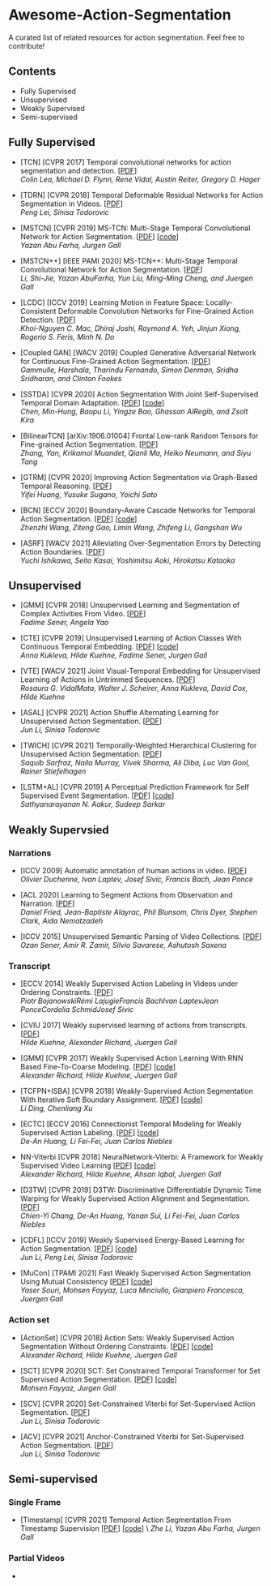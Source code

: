 # Awesome-Action-Segmentation

A curated list of related resources for action segmentation. Feel free to contribute!

## Contents
- Fully Supervised
- Unsupervised
- Weakly Supervised
- Semi-supervised

## Fully Supervised
- [TCN] [CVPR 2017] Temporal convolutional networks for action segmentation and detection. 
[[PDF](https://openaccess.thecvf.com/content_cvpr_2017/papers/Lea_Temporal_Convolutional_Networks_CVPR_2017_paper.pdf)] \
*Colin Lea, Michael D. Flynn, Rene Vidal, Austin Reiter, Gregory D. Hager*

- [TDRN] [CVPR 2018] Temporal Deformable Residual Networks for Action Segmentation in Videos. 
[[PDF](https://openaccess.thecvf.com/content_cvpr_2018/papers/Lei_Temporal_Deformable_Residual_CVPR_2018_paper.pdf)] \
*Peng Lei, Sinisa Todorovic*
  
- [MSTCN] [CVPR 2019] MS-TCN: Multi-Stage Temporal Convolutional Network for Action Segmentation. 
[[PDF](https://openaccess.thecvf.com/content_CVPR_2019/papers/Abu_Farha_MS-TCN_Multi-Stage_Temporal_Convolutional_Network_for_Action_Segmentation_CVPR_2019_paper.pdf)]
[[code](https://github.com/yabufarha/ms-tcn)] \
*Yazan Abu Farha, Jurgen Gall*
  
- [MSTCN++] [IEEE PAMI 2020] MS-TCN++: Multi-Stage Temporal Convolutional Network for Action Segmentation. 
[[PDF](https://ieeexplore-ieee-org.libproxy1.nus.edu.sg/stamp/stamp.jsp?tp=&arnumber=9186840)] \
*Li, Shi-Jie, Yazan AbuFarha, Yun Liu, Ming-Ming Cheng, and Juergen Gall*
  
- [LCDC] [ICCV 2019] Learning Motion in Feature Space: Locally-Consistent Deformable Convolution Networks for Fine-Grained Action Detection. 
[[PDF](https://openaccess.thecvf.com/content_ICCV_2019/papers/Mac_Learning_Motion_in_Feature_Space_Locally-Consistent_Deformable_Convolution_Networks_for_ICCV_2019_paper.pdf)] \
*Khoi-Nguyen C. Mac, Dhiraj Joshi, Raymond A. Yeh, Jinjun Xiong, Rogerio S. Feris, Minh N. Do*
  
- [Coupled GAN] [WACV 2019] Coupled Generative Adversarial Network for Continuous Fine-Grained Action Segmentation. 
[[PDF](https://ieeexplore-ieee-org.libproxy1.nus.edu.sg/stamp/stamp.jsp?tp=&arnumber=8658621)] \
*Gammulle, Harshala, Tharindu Fernando, Simon Denman, Sridha Sridharan, and Clinton Fookes*
   
- [SSTDA] [CVPR 2020] Action Segmentation With Joint Self-Supervised Temporal Domain Adaptation. 
[[PDF](https://openaccess.thecvf.com/content_CVPR_2020/papers/Chen_Action_Segmentation_With_Joint_Self-Supervised_Temporal_Domain_Adaptation_CVPR_2020_paper.pdf)]
[[code](https://github.com/cmhungsteve/SSTDA)] \
*Chen, Min-Hung, Baopu Li, Yingze Bao, Ghassan AlRegib, and Zsolt Kira*

- [BilinearTCN] [arXiv:1906.01004] Frontal Low-rank Random Tensors for Fine-grained Action Segmentation. 
[[PDF](https://arxiv.org/pdf/1906.01004.pdf)] \
*Zhang, Yan, Krikamol Muandet, Qianli Ma, Heiko Neumann, and Siyu Tang*

- [GTRM] [CVPR 2020] Improving Action Segmentation via Graph-Based Temporal Reasoning. 
[[PDF](https://openaccess.thecvf.com/content_CVPR_2020/papers/Huang_Improving_Action_Segmentation_via_Graph-Based_Temporal_Reasoning_CVPR_2020_paper.pdf)]\
*Yifei Huang, Yusuke Sugano, Yoichi Sato*
  
- [BCN] [ECCV 2020] Boundary-Aware Cascade Networks for Temporal Action Segmentation. 
[[PDF](http://www.ecva.net/papers/eccv_2020/papers_ECCV/papers/123700035.pdf)]
[[code](https://github.com/MCG-NJU/BCN)] \
*Zhenzhi Wang, Ziteng Gao, Limin Wang, Zhifeng Li, Gangshan Wu*
  
- [ASRF] [WACV 2021] Alleviating Over-Segmentation Errors by Detecting Action Boundaries. 
[[PDF](https://openaccess.thecvf.com/content/WACV2021/papers/Ishikawa_Alleviating_Over-Segmentation_Errors_by_Detecting_Action_Boundaries_WACV_2021_paper.pdf)] \
*Yuchi Ishikawa, Seito Kasai, Yoshimitsu Aoki, Hirokatsu Kataoka*

## Unsupervised
- [GMM] [CVPR 2018] Unsupervised Learning and Segmentation of Complex Activities From Video.
[[PDF](https://openaccess.thecvf.com/content_cvpr_2018/papers/Sener_Unsupervised_Learning_and_CVPR_2018_paper.pdf)] \
*Fadime Sener, Angela Yao*

- [CTE] [CVPR 2019] Unsupervised Learning of Action Classes With Continuous Temporal Embedding. 
[[PDF](https://openaccess.thecvf.com/content_CVPR_2019/papers/Kukleva_Unsupervised_Learning_of_Action_Classes_With_Continuous_Temporal_Embedding_CVPR_2019_paper.pdf)]
[[code](https://github.com/Annusha/unsup_temp_embed)] \
*Anna Kukleva, Hilde Kuehne, Fadime Sener, Jurgen Gall*

- [VTE] [WACV 2021] Joint Visual-Temporal Embedding for Unsupervised Learning of Actions in Untrimmed Sequences.
[[PDF](https://openaccess.thecvf.com/content/WACV2021/papers/VidalMata_Joint_Visual-Temporal_Embedding_for_Unsupervised_Learning_of_Actions_in_Untrimmed_WACV_2021_paper.pdf)] \
*Rosaura G. VidalMata, Walter J. Scheirer, Anna Kukleva, David Cox, Hilde Kuehne*

- [ASAL] [CVPR 2021] Action Shuffle Alternating Learning for Unsupervised Action Segmentation.
[[PDF](https://openaccess.thecvf.com/content/CVPR2021/papers/Li_Action_Shuffle_Alternating_Learning_for_Unsupervised_Action_Segmentation_CVPR_2021_paper.pdf)] \
*Jun Li, Sinisa Todorovic*

- [TWICH] [CVPR 2021] Temporally-Weighted Hierarchical Clustering for Unsupervised Action Segmentation.
[[PDF](https://openaccess.thecvf.com/content/CVPR2021/papers/Sarfraz_Temporally-Weighted_Hierarchical_Clustering_for_Unsupervised_Action_Segmentation_CVPR_2021_paper.pdf)] \
*Saquib Sarfraz, Naila Murray, Vivek Sharma, Ali Diba, Luc Van Gool, Rainer Stiefelhagen*

- [LSTM+AL] [CVPR 2019] A Perceptual Prediction Framework for Self Supervised Event Segmentation.
[[PDF](https://openaccess.thecvf.com/content_CVPR_2019/papers/Aakur_A_Perceptual_Prediction_Framework_for_Self_Supervised_Event_Segmentation_CVPR_2019_paper.pdf)]
[[code](https://github.com/saakur/EventSegmentation)] \
*Sathyanarayanan N. Aakur, Sudeep Sarkar*

## Weakly Supervsied
### Narrations
- [ICCV 2009] Automatic annotation of human actions in video.
[[PDF](https://ieeexplore-ieee-org.libproxy1.nus.edu.sg/stamp/stamp.jsp?tp=&arnumber=5459279)] \
*Olivier Duchenne, Ivan Laptev, Josef Sivic, Francis Bach, Jean Ponce*

- [ACL 2020] Learning to Segment Actions from Observation and Narration.
[[PDF](https://aclanthology.org/2020.acl-main.231.pdf)] \
*Daniel Fried, Jean-Baptiste Alayrac, Phil Blunsom, Chris Dyer, Stephen Clark, Aida Nematzadeh*

- [ICCV 2015] Unsupervised Semantic Parsing of Video Collections.
[[PDF](https://openaccess.thecvf.com/content_iccv_2015/papers/Sener_Unsupervised_Semantic_Parsing_ICCV_2015_paper.pdf)] \
*Ozan Sener, Amir R. Zamir, Silvio Savarese, Ashutosh Saxena*

### Transcript
- [ECCV 2014] Weakly Supervised Action Labeling in Videos under Ordering Constraints.
[[PDF](https://link.springer.com/content/pdf/10.1007%2F978-3-319-10602-1_41.pdf)] \
*Piotr BojanowskiRémi LajugieFrancis BachIvan LaptevJean PonceCordelia SchmidJosef Sivic*

- [CVIU 2017] Weakly supervised learning of actions from transcripts.
[[PDF](https://arxiv.org/pdf/1610.02237.pdf)] \
*Hilde Kuehne, Alexander Richard, Juergen Gall*

- [GMM] [CVPR 2017] Weakly Supervised Action Learning With RNN Based Fine-To-Coarse Modeling.
[[PDF](https://openaccess.thecvf.com/content_cvpr_2017/papers/Richard_Weakly_Supervised_Action_CVPR_2017_paper.pdf)]
[[code](https://github.com/alexanderrichard/squirrel)] \
*Alexander Richard, Hilde Kuehne, Juergen Gall*

- [TCFPN+ISBA] [CVPR 2018] Weakly-Supervised Action Segmentation With Iterative Soft Boundary Assignment.
[[PDF](http://openaccess.thecvf.com/content_cvpr_2018/papers/Ding_Weakly-Supervised_Action_Segmentation_CVPR_2018_paper.pdf)]
[[code](https://github.com/ld-ing/TCFPN-ISBA)] \
*Li Ding, Chenliang Xu*

- [ECTC] [ECCV 2016] Connectionist Temporal Modeling for Weakly Supervised Action Labeling.
[[PDF](https://link.springer.com/chapter/10.1007/978-3-319-46493-0_9)]
[[code](https://github.com/daahuang/lasagne-ectc)] \
*De-An Huang, Li Fei-Fei, Juan Carlos Niebles*

- NN-Viterbi [CVPR 2018] NeuralNetwork-Viterbi: A Framework for Weakly Supervised Video Learning
[[PDF](https://openaccess.thecvf.com/content_cvpr_2018/papers/Richard_NeuralNetwork-Viterbi_A_Framework_CVPR_2018_paper.pdf)]
[[code](https://github.com/alexanderrichard/NeuralNetwork-Viterbi)] \
*Alexander Richard, Hilde Kuehne, Ahsan Iqbal, Juergen Gall*

- [D3TW] [CVPR 2019] D3TW: Discriminative Differentiable Dynamic Time Warping for Weakly Supervised Action Alignment and Segmentation.
[[PDF](https://openaccess.thecvf.com/content_CVPR_2019/papers/Chang_D3TW_Discriminative_Differentiable_Dynamic_Time_Warping_for_Weakly_Supervised_Action_CVPR_2019_paper.pdf)] \
*Chien-Yi Chang, De-An Huang, Yanan Sui, Li Fei-Fei, Juan Carlos Niebles*

- [CDFL] [ICCV 2019] Weakly Supervised Energy-Based Learning for Action Segmentation.
[[PDF](https://openaccess.thecvf.com/content_ICCV_2019/papers/Li_Weakly_Supervised_Energy-Based_Learning_for_Action_Segmentation_ICCV_2019_paper.pdf)]
[[code](https://github.com/JunLi-Galios/CDFL)] \
*Jun Li, Peng Lei, Sinisa Todorovic*

- [MuCon] [TPAMI 2021] Fast Weakly Supervised Action Segmentation Using Mutual Consistency
[[PDF](https://ieeexplore-ieee-org.libproxy1.nus.edu.sg/stamp/stamp.jsp?tp=&arnumber=9454332)] 
[[code](https://github.com/yassersouri/MuCon)]\
*Yaser Souri, Mohsen Fayyaz, Luca Minciullo, Gianpiero Francesca, Juergen Gall*

### Action set
- [ActionSet] [CVPR 2018] Action Sets: Weakly Supervised Action Segmentation Without Ordering Constraints.
[[PDF](https://openaccess.thecvf.com/content_cvpr_2018/papers/Richard_Action_Sets_Weakly_CVPR_2018_paper.pdf)] 
[[code](https://github.com/alexanderrichard/action-sets)]\
*Alexander Richard, Hilde Kuehne, Juergen Gall*

- [SCT] [CVPR 2020] SCT: Set Constrained Temporal Transformer for Set Supervised Action Segmentation.
[[PDF](https://openaccess.thecvf.com/content_CVPR_2020/papers/Fayyaz_SCT_Set_Constrained_Temporal_Transformer_for_Set_Supervised_Action_Segmentation_CVPR_2020_paper.pdf)] 
[[code](https://github.com/MohsenFayyaz89/SCT)]\
*Mohsen Fayyaz, Jurgen Gall*

- [SCV] [CVPR 2020] Set-Constrained Viterbi for Set-Supervised Action Segmentation.
[[PDF](https://openaccess.thecvf.com/content_CVPR_2020/papers/Li_Set-Constrained_Viterbi_for_Set-Supervised_Action_Segmentation_CVPR_2020_paper.pdf)] \
*Jun Li, Sinisa Todorovic*

- [ACV] [CVPR 2021] Anchor-Constrained Viterbi for Set-Supervised Action Segmentation.
[[PDF](https://openaccess.thecvf.com/content/CVPR2021/papers/Li_Anchor-Constrained_Viterbi_for_Set-Supervised_Action_Segmentation_CVPR_2021_paper.pdf)] \
*Jun Li, Sinisa Todorovic*

## Semi-supervised
### Single Frame
- [Timestamp] [CVPR 2021] Temporal Action Segmentation From Timestamp Supervision
[[PDF](https://openaccess.thecvf.com/content/CVPR2021/papers/Li_Temporal_Action_Segmentation_From_Timestamp_Supervision_CVPR_2021_paper.pdf)] 
[[code](https://github.com/ZheLi2020/TimestampActionSeg)] \ 
*Zhe Li, Yazan Abu Farha, Jurgen Gall*

### Partial Videos
- 
